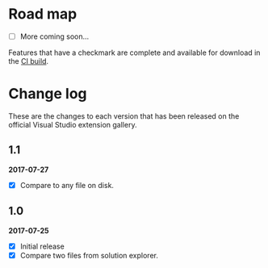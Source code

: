 # Road map

- [ ] More coming soon... 

Features that have a checkmark are complete and available for
download in the
[CI build](http://vsixgallery.com/extension/33f7d7d-a4ab-4d76-a739-62e32893d24c/).

# Change log

These are the changes to each version that has been released
on the official Visual Studio extension gallery.

## 1.1
**2017-07-27**

- [x] Compare to any file on disk. 


## 1.0
**2017-07-25**

- [x] Initial release
- [x] Compare two files from solution explorer.